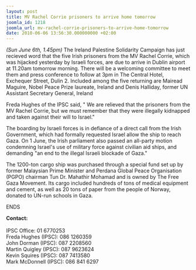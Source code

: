 ```yaml
---
layout: post
title: MV Rachel Corrie prisoners to arrive home tomorrow
joomla_id: 1218
joomla_url: mv-rachel-corrie-prisoners-to-arrive-home-tomorrow
date: 2010-06-06 13:56:30.000000000 +02:00
---
```

<p><em>(Sun June 6th, 1.45pm)</em> The Ireland Palestine Solidarity Campaign has just recieved word that the five Irish prisoners from the MV Rachel Corrie, which was hijacked yesterday by Israeli forces, are due to arrive in Dublin airport at 11.20am tomorrow morning. There will be a welcoming committee to meet them and press conference to follow at 3pm in The Central Hotel, Exchequer Street, Dulin 2. Included among the five returning are Mairead Maguire, Nobel Peace Prize laureate, Ireland and Denis Halliday, former UN Assistant Secretary General, Ireland</p>
<p>Freda Hughes of the IPSC said, " We are relieved that the prisoners from the MV Rachel Corrie, but we must remember that they were illegally kidnapped and taken against their will to Israel."</p>
<p>The boarding by Israeli forces is in defiance of a direct call from the Irish Government, which had formally requested Israel allow the ship to reach Gaza. On 1 June, the Irish parliament also passed an all-party motion condemning Israel's use of military force against civilian aid ships, and demanding "an end to the illegal Israeli blockade of Gaza."</p>
<p>The 1200-ton cargo ship was purchased through a special fund set up by former Malaysian Prime Minister and Perdana Global Peace Organisation (PGPO) chairman Tun Dr. Mahathir Mohamad and is owned by The Free Gaza Movement. Its cargo included hundreds of tons of medical equipment and cement, as well as 20 tons of paper from the people of Norway, donated to UN-run schools in Gaza.</p>
<p>ENDS</p>
<strong>Contact:</strong><br /><br />IPSC Office: 01 6770253<br />Freda Hughes (IPSC): 086 1260359<br />John Dorman (IPSC): 087 2208560<br />Martin Quigley (IPSC): 087 9623624<br />Kevin Squires (IPSC): 087 7413580<br />Mark McDonnell (IPSC): 086 841 6297<br /><br />
